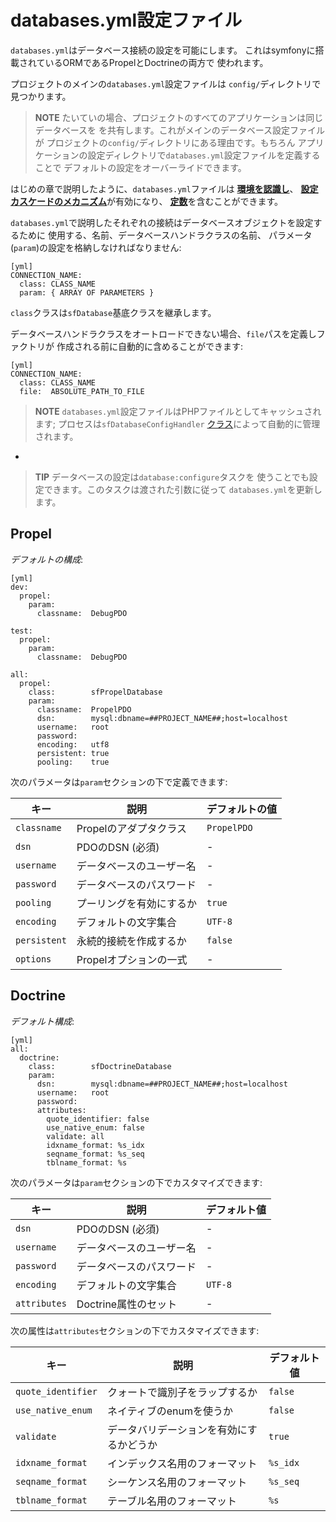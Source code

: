 databases.yml設定ファイル
========================

`databases.yml`はデータベース接続の設定を可能にします。
これはsymfonyに搭載されているORMであるPropelとDoctrineの両方で
使われます。

プロジェクトのメインの`databases.yml`設定ファイルは
`config/`ディレクトリで見つかります。

>**NOTE**
>たいていの場合、プロジェクトのすべてのアプリケーションは同じデータベースを
>を共有します。これがメインのデータベース設定ファイルが
>プロジェクトの`config/`ディレクトリにある理由です。もちろん
>アプリケーションの設定ディレクトリで`databases.yml`設定ファイルを定義することで
>デフォルトの設定をオーバーライドできます。

はじめの章で説明したように、`databases.yml`ファイルは
[**環境を認識し**](#chapter_03-Configuration-Files-Principles_sub_environment_awareness)、
[**設定カスケードのメカニズム**](#chapter_03-Configuration-Files-Principles_sub_configuration_cascade)が有効になり、
[**定数**](#chapter_03-Configuration-Files-Principles_sub_constants)を含むことができます。

`databases.yml`で説明したそれぞれの接続はデータベースオブジェクトを設定するために
使用する、名前、データベースハンドラクラスの名前、
パラメータ(`param`)の設定を格納しなければなりません:

    [yml]
    CONNECTION_NAME:
      class: CLASS_NAME
      param: { ARRAY OF PARAMETERS }

`class`クラスは`sfDatabase`基底クラスを継承します。

データベースハンドラクラスをオートロードできない場合、`file`パスを定義しファクトリが
作成される前に自動的に含めることができます:

    [yml]
    CONNECTION_NAME:
      class: CLASS_NAME
      file:  ABSOLUTE_PATH_TO_FILE

>**NOTE**
>`databases.yml`設定ファイルはPHPファイルとしてキャッシュされます; 
>プロセスは`sfDatabaseConfigHandler`
>[クラス](#chapter_14-Other-Configuration-Files_config_handlers_yml)によって自動的に管理されます。

-

>**TIP**
>データベースの設定は`database:configure`タスクを
>使うことでも設定できます。このタスクは渡された引数に従って
>`databases.yml`を更新します。

Propel
------

*デフォルトの構成*:

    [yml]
    dev:
      propel:
        param:
          classname:  DebugPDO

    test:
      propel:
        param:
          classname:  DebugPDO

    all:
      propel:
        class:        sfPropelDatabase
        param:
          classname:  PropelPDO
          dsn:        mysql:dbname=##PROJECT_NAME##;host=localhost
          username:   root
          password:   
          encoding:   utf8
          persistent: true
          pooling:    true

次のパラメータは`param`セクションの下で定義できます:

 | キー         | 説明                                      | デフォルトの値|
 | ------------ | ---------------------------------------- | ------------- |
 | `classname`  | Propelのアダプタクラス                    | `PropelPDO`   |
 | `dsn`        | PDOのDSN (必須)                          | -             |
 | `username`   | データベースのユーザー名                  | -             |
 | `password`   | データベースのパスワード                  | -             |
 | `pooling`    | プーリングを有効にするか                  | `true`        |
 | `encoding`   | デフォルトの文字集合                      | `UTF-8`       |
 | `persistent` | 永続的接続を作成するか                   | `false`       |
 | `options`    | Propelオプションの一式                   | -             |

Doctrine
--------

*デフォルト構成*:

    [yml]
    all:
      doctrine:
        class:        sfDoctrineDatabase
        param:
          dsn:        mysql:dbname=##PROJECT_NAME##;host=localhost
          username:   root
          password:   
          attributes:
            quote_identifier: false
            use_native_enum: false
            validate: all
            idxname_format: %s_idx
            seqname_format: %s_seq
            tblname_format: %s

次のパラメータは`param`セクションの下でカスタマイズできます:

 | キー          | 説明                                    | デフォルト値   |
 | ------------ | ---------------------------------------- | ------------- |
 | `dsn`        | PDOのDSN (必須)                          | -             |
 | `username`   | データベースのユーザー名                  | -             |
 | `password`   | データベースのパスワード                  | -             |
 | `encoding`   | デフォルトの文字集合                      | `UTF-8`       |
 | `attributes` | Doctrine属性のセット                     | -             |

次の属性は`attributes`セクションの下でカスタマイズできます:

 | キー                | 説明                                     | デフォルト値   |
 | ------------------- | ---------------------------------------- | ------------- |
 | `quote_identifier`  | クォートで識別子をラップするか            | `false`       |
 | `use_native_enum`   | ネイティブのenumを使うか                  | `false`       |
 | `validate`          | データバリデーションを有効にするかどうか   | `true`        |
 | `idxname_format`    | インデックス名用のフォーマット            | `%s_idx`      |
 | `seqname_format`    | シーケンス名用のフォーマット              | `%s_seq`      |
 | `tblname_format`    | テーブル名用のフォーマット                | `%s`          |
